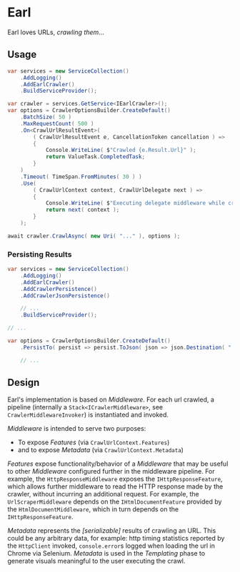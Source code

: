 # Earl

Earl loves URLs, _crawling them_...

## Usage

```csharp
var services = new ServiceCollection()
    .AddLogging()
    .AddEarlCrawler()
    .BuildServiceProvider();

var crawler = services.GetService<IEarlCrawler>();
var options = CrawlerOptionsBuilder.CreateDefault()
    .BatchSize( 50 )
    .MaxRequestCount( 500 )
    .On<CrawlUrlResultEvent>( 
        ( CrawlUrlResultEvent e, CancellationToken cancellation ) =>
        {
            Console.WriteLine( $"Crawled {e.Result.Url}" );
            return ValueTask.CompletedTask;
        }
    )
    .Timeout( TimeSpan.FromMinutes( 30 ) )
    .Use(
        ( CrawlUrlContext context, CrawlUrlDelegate next ) =>
        {
            Console.WriteLine( $"Executing delegate middleware while crawling {context.Url}" );
            return next( context );
        }
    );

await crawler.CrawlAsync( new Uri( "..." ), options );
```

### Persisting Results

```csharp
var services = new ServiceCollection()
    .AddLogging()
    .AddEarlCrawler()
    .AddCrawlerPersistence()
    .AddCrawlerJsonPersistence()

    // ...
    .BuildServiceProvider();

// ...

var options = CrawlerOptionsBuilder.CreateDefault()
    .PersistTo( persist => persist.ToJson( json => json.Destination( "..." ) ) )

    // ...
```

## Design

Earl's implementation is based on _Middleware_. For each url crawled, a pipeline (internally a `Stack<ICrawlerMiddleware>`, see `CrawlerMiddlewareInvoker`) is instantiated and invoked.

_Middleware_ is intended to serve two purposes:

- To expose _Features_ (via `CrawlUrlContext.Features`)
- and to expose _Metadata_ (via `CrawlUrlContext.Metadata`)

_Features_ expose functionality/behavior of a _Middleware_ that may be useful to other _Middleware_ configured further in the middleware pipeline. For example, the `HttpResponseMiddleware` exposes the `IHttpResponseFeature`, which allows further middleware to read the HTTP response made by the crawler, without incurring an additional request. For example, the `UrlScraperMiddleware` depends on the `IHtmlDocumentFeature` provided by the `HtmlDocumentMiddleware`, which in turn depends on the `IHttpResponseFeature`.

_Metadata_ represents the _[serializable]_ results of crawling an URL. This could be any arbitrary data, for example: http timing statistics reported by the `HttpClient` invoked, `console.error`s logged when loading the url in Chrome via Selenium. _Metadata_ is used in the _Templating_ phase to generate visuals meaningful to the user executing the crawl.
